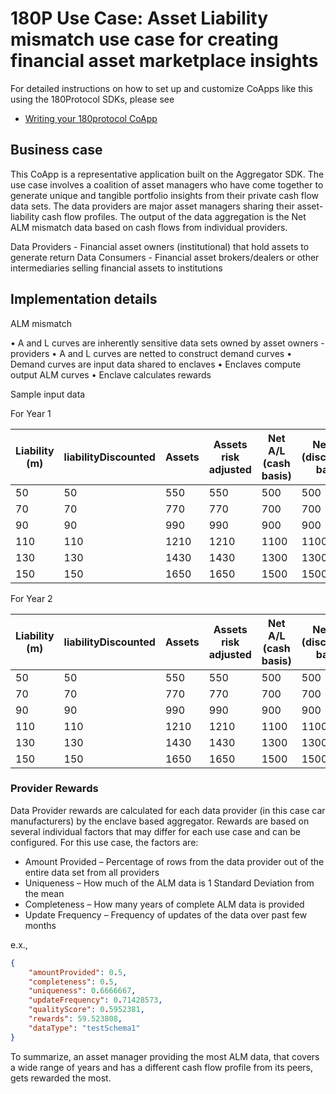 # 180P Use Case: Asset Liability mismatch use case for creating financial asset marketplace insights

For detailed instructions on how to set up and customize CoApps like this using the 180Protocol SDKs, please see

* [Writing your 180protocol CoApp](https://docs.180protocol.com/develop/tutorials/writing-your-180protocol-coapp)

## Business case

This CoApp is a representative application built on the Aggregator SDK. The use case involves a coalition of asset managers
who have come together to generate unique and tangible portfolio insights from their private cash flow data sets. The data providers
are major asset managers sharing their asset-liability cash flow profiles. The output of the data aggregation is the Net ALM mismatch data based
on cash flows from individual providers. 

Data Providers - Financial asset owners (institutional) that hold assets to generate return
Data Consumers - Financial asset brokers/dealers or other intermediaries selling financial assets to institutions

## Implementation details

ALM mismatch

•	A and L curves are inherently sensitive data sets owned by asset owners - providers
•	A and L curves are netted to construct demand curves
•	Demand curves are input data shared to enclaves
•	Enclaves compute output ALM curves
•	Enclave calculates rewards

Sample input data

For Year 1

| Liability (m) | liabilityDiscounted | Assets  | Assets risk adjusted  | Net A/L (cash basis)| Net A/L (discounted basis)|
|-------------|-----------------|-----------|-------------|-----------|---------------|
50 | 50 | 550 | 550 | 500 | 500 |
70 | 70 | 770 | 770 | 700 | 700 |
90 | 90 | 990 | 990 | 900 | 900 |
110 | 110 | 1210 | 1210 | 1100 | 1100 |
130 | 130 | 1430 | 1430 | 1300 | 1300 |
150 | 150 | 1650 | 1650 | 1500 | 1500 |

For Year 2

| Liability (m) | liabilityDiscounted | Assets  | Assets risk adjusted  | Net A/L (cash basis)| Net A/L (discounted basis)|
|-------------|-----------------|-----------|-------------|-----------|---------------|
50 | 50 | 550 | 550 | 500 | 500 |
70 | 70 | 770 | 770 | 700 | 700 |
90 | 90 | 990 | 990 | 900 | 900 |
110 | 110 | 1210 | 1210 | 1100 | 1100 |
130 | 130 | 1430 | 1430 | 1300 | 1300 |
150 | 150 | 1650 | 1650 | 1500 | 1500 |

### Provider Rewards
Data Provider rewards are calculated for each data provider (in this case car manufacturers) by the enclave based aggregator. 
Rewards are based on several individual factors that may differ for each use case and can be configured. 
For this use case, the factors are:

* Amount Provided – Percentage of rows from the data provider out of the entire data set from all providers
* Uniqueness – How much of the ALM data is 1 Standard Deviation from the mean
* Completeness – How many years of complete ALM data is provided
* Update Frequency – Frequency of updates of the data over past few months

e.x.,
```JSON
{
	"amountProvided": 0.5,
	"completeness": 0.5,
	"uniqueness": 0.6666667,
	"updateFrequency": 0.71428573,
	"qualityScore": 0.5952381,
	"rewards": 59.523808,
	"dataType": "testSchema1"
}
```
To summarize, an asset manager providing the most ALM data, that covers a wide range of years and has a different cash flow profile from 
its peers, gets rewarded the most.
